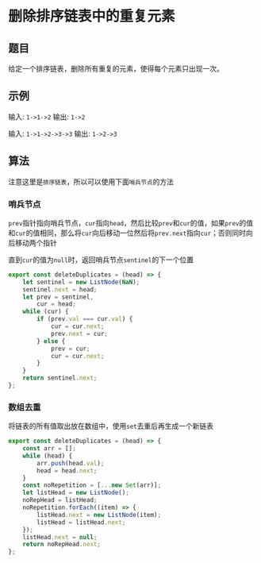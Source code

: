 # 删除排序链表中的重复元素

## 题目

给定一个排序链表，删除所有重复的元素，使得每个元素只出现一次。

## 示例

输入: `1->1->2`
输出: `1->2`

输入: `1->1->2->3->3`
输出: `1->2->3`

## 算法

注意这里是`排序链表`，所以可以使用下面`哨兵节点`的方法

### 哨兵节点

`prev`指针指向哨兵节点，`cur`指向`head`，然后比较`prev`和`cur`的值，如果`prev`的值和`cur`的值相同，那么将`cur`向后移动一位然后将`prev.next`指向`cur`；否则同时向后移动两个指针

直到`cur`的值为`null`时，返回哨兵节点`sentinel`的下一个位置

```js
export const deleteDuplicates = (head) => {
	let sentinel = new ListNode(NaN);
	sentinel.next = head;
	let prev = sentinel,
		cur = head;
	while (cur) {
		if (prev.val === cur.val) {
			cur = cur.next;
			prev.next = cur;
		} else {
			prev = cur;
			cur = cur.next;
		}
	}
	return sentinel.next;
};
```

### 数组去重

将链表的所有值取出放在数组中，使用`set`去重后再生成一个新链表

```js
export const deleteDuplicates = (head) => {
	const arr = [];
	while (head) {
		arr.push(head.val);
		head = head.next;
	}
	const noRepetition = [...new Set(arr)];
	let listHead = new ListNode();
	noRepHead = listHead;
	noRepetition.forEach((item) => {
		listHead.next = new ListNode(item);
		listHead = listHead.next;
	});
	listHead.next = null;
	return noRepHead.next;
};
```